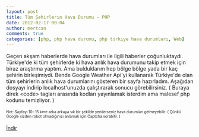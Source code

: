 ```yaml
---
layout: post
title: Tüm Şehirlerin Hava Durumu - PHP
date: 2012-02-17 00:04
author: mertcan
comments: true
categories: [php, php hava durumu, php türkiye hava durumları, Web]
---
```

Geçen akşam haberlerde hava durumları ile ilgili haberler çoğunluktaydı. Türkiye'de ki tüm şehirlerde ki hava anlık hava durumunu takip etmek için biraz araştırma yaptım. Ama bulduklarım hep bölge bölge yada bir kaç şehirin birleşimiydi. Bende Google Weather Api'yi kullanarak Türkiye'de olan tüm şehirlerin anlık hava durumlarını gösteren bir sayfa hazırladım. Aşağıdan dosyayı indirip localhost'unuzda çalıştırarak sonucu görebilirsiniz. ( Buraya direk &lt;code&gt; tagları arasında kodları yayınlamak isterdim ama malesef php kodunu temizliyor. )<br /><br /><span style="font-size: x-small;">Not: Sayfayı 10- 15 kere arka arkaya sık bir şekilde yenilerseniz hava durumları gelmeyebilir. ( Çünkü Google sizden robot olmadığınızı anlamak için Captcha sorabilir. )</span><br /><br /><a href="http://hotfile.com/dl/146765554/90145f9/hava-durumlari-mertcanekren.com.rar.html">İndir</a>
